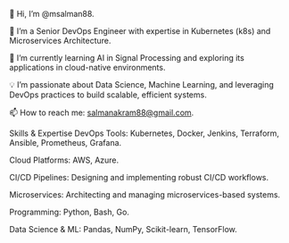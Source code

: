 👋 Hi, I’m @msalman88.

👀 I’m a Senior DevOps Engineer with expertise in Kubernetes (k8s) and Microservices Architecture.

🌱 I’m currently learning AI in Signal Processing and exploring its applications in cloud-native environments.

💡 I’m passionate about Data Science, Machine Learning, and leveraging DevOps practices to build scalable, efficient systems.

📫 How to reach me: salmanakram88@gmail.com.

Skills & Expertise
DevOps Tools: Kubernetes, Docker, Jenkins, Terraform, Ansible, Prometheus, Grafana.

Cloud Platforms: AWS, Azure.

CI/CD Pipelines: Designing and implementing robust CI/CD workflows.

Microservices: Architecting and managing microservices-based systems.

Programming: Python, Bash, Go.

Data Science & ML: Pandas, NumPy, Scikit-learn, TensorFlow.

<!--- msalman88/msalman88 is a ✨ special ✨ repository because its `README.md` (this file) appears on your GitHub profile. You can click the Preview link to take a look at your changes. --->
